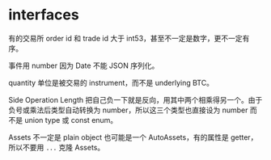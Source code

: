 # interfaces

有的交易所 order id 和 trade id 大于 int53，甚至不一定是数字，更不一定有序。

事件用 number 因为 Date 不能 JSON 序列化。

quantity 单位是被交易的 instrument，而不是 underlying BTC。

Side Operation Length 把自己负一下就是反向，用其中两个相乘得另一个。由于负号或乘法后类型自动转换为 number，所以这三个类型也直接设为 number 而不是 union type 或 const enum。

Assets 不一定是 plain object 也可能是一个 AutoAssets，有的属性是 getter，所以不要用 `...` 克隆 Assets。
